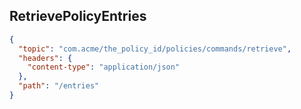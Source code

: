 ## RetrievePolicyEntries

```json
{
  "topic": "com.acme/the_policy_id/policies/commands/retrieve",
  "headers": {
    "content-type": "application/json"
  },
  "path": "/entries"
}
```
